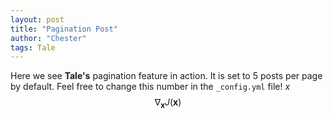 ```yaml
---
layout: post
title: "Pagination Post"
author: "Chester"
tags: Tale
---
```


Here we see **Tale's** pagination feature in action. It is set to 5 posts per page by default. Feel free to change this number in the `_config.yml` file!
$x$ 
$$ \nabla_\boldsymbol{x} J(\boldsymbol{x}) $$
